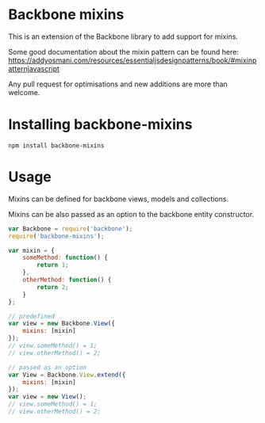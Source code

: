 # Backbone mixins

This is an extension of the Backbone library to add support for mixins.

Some good documentation about the mixin pattern can be found here:
https://addyosmani.com/resources/essentialjsdesignpatterns/book/#mixinpatternjavascript

Any pull request for optimisations and new additions are more than welcome.

# Installing backbone-mixins

```
npm install backbone-mixins
```

# Usage

Mixins can be defined for backbone views, models and collections.

Mixins can be also passed as an option to the backbone entity constructor.

```js
var Backbone = require('backbone');
require('backbone-mixins');

var mixin = {
    someMethod: function() {
        return 1;
    },
    otherMethod: function() {
        return 2;
    }
};

// predefined
var view = new Backbone.View({
    mixins: [mixin]
});
// view.someMethod() = 1;
// view.otherMethod() = 2;

// passed as an option
var View = Backbone.View.extend({
    mixins: [mixin]
});
var view = new View();
// view.someMethod() = 1;
// view.otherMethod() = 2;
```